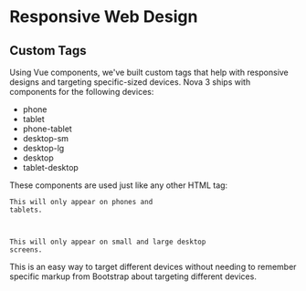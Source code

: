 # Responsive Web Design

## Custom Tags

Using Vue components, we've built custom tags that help with responsive designs and targeting specific-sized devices. Nova 3 ships with components for the following devices:

- phone
- tablet
- phone-tablet
- desktop-sm
- desktop-lg
- desktop
- tablet-desktop

These components are used just like any other HTML tag:

<code><phone-tablet>This will only appear on phones and tablets.</phone-tablet>

<desktop>This will only appear on small and large desktop screens.</desktop></code>

This is an easy way to target different devices without needing to remember specific markup from Bootstrap about targeting different devices.